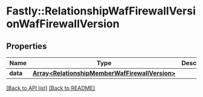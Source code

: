 # Fastly::RelationshipWafFirewallVersionWafFirewallVersion

## Properties

| Name | Type | Description | Notes |
| ---- | ---- | ----------- | ----- |
| **data** | [**Array&lt;RelationshipMemberWafFirewallVersion&gt;**](RelationshipMemberWafFirewallVersion.md) |  | [optional] |

[[Back to API list]](../../README.md#endpoints) [[Back to README]](../../README.md)

